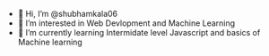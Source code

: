 - 👋 Hi, I’m @shubhamkala06
- 👀 I’m interested in Web Devlopment and Machine Learning
- 🌱 I’m currently learning Intermidate level Javascript and basics of Machine learning

